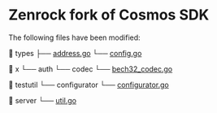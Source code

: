 # Zenrock fork of Cosmos SDK

The following files have been modified:

📁 types
   ├── [address.go](https://github.com/zenrocklabs/cosmos-sdk/blob/master/types/address.go)
   └── [config.go](https://github.com/zenrocklabs/cosmos-sdk/blob/master/types/config.go)

📁 x
   └── auth
       └── codec
           └── [bech32_codec.go](https://github.com/zenrocklabs/cosmos-sdk/blob/master/x/auth/codec/bech32_codec.go)

📁 testutil
   └── configurator
       └── [configurator.go](https://github.com/zenrocklabs/cosmos-sdk/blob/master/testutil/configurator/configurator.go)

📁 server
   └── [util.go](https://github.com/zenrocklabs/cosmos-sdk/blob/master/server/util.go)
